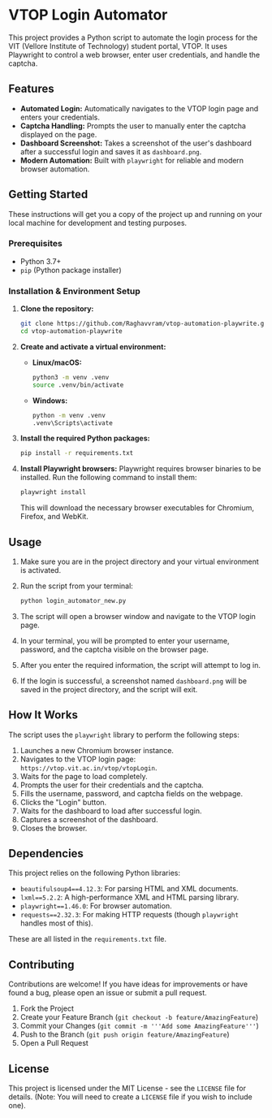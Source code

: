 # VTOP Login Automator

This project provides a Python script to automate the login process for the VIT (Vellore Institute of Technology) student portal, VTOP. It uses Playwright to control a web browser, enter user credentials, and handle the captcha.

## Features

-   **Automated Login:** Automatically navigates to the VTOP login page and enters your credentials.
-   **Captcha Handling:** Prompts the user to manually enter the captcha displayed on the page.
-   **Dashboard Screenshot:** Takes a screenshot of the user's dashboard after a successful login and saves it as `dashboard.png`.
-   **Modern Automation:** Built with `playwright` for reliable and modern browser automation.

## Getting Started

These instructions will get you a copy of the project up and running on your local machine for development and testing purposes.

### Prerequisites

-   Python 3.7+
-   `pip` (Python package installer)

### Installation & Environment Setup

1.  **Clone the repository:**
    ```bash
    git clone https://github.com/Raghavvram/vtop-automation-playwrite.git
    cd vtop-automation-playwrite
    ```

2.  **Create and activate a virtual environment:**
    -   **Linux/macOS:**
        ```bash
        python3 -m venv .venv
        source .venv/bin/activate
        ```
    -   **Windows:**
        ```bash
        python -m venv .venv
        .venv\Scripts\activate
        ```

3.  **Install the required Python packages:**
    ```bash
    pip install -r requirements.txt
    ```

4.  **Install Playwright browsers:**
    Playwright requires browser binaries to be installed. Run the following command to install them:
    ```bash
    playwright install
    ```
    This will download the necessary browser executables for Chromium, Firefox, and WebKit.

## Usage

1.  Make sure you are in the project directory and your virtual environment is activated.

2.  Run the script from your terminal:
    ```bash
    python login_automator_new.py
    ```

3.  The script will open a browser window and navigate to the VTOP login page.

4.  In your terminal, you will be prompted to enter your username, password, and the captcha visible on the browser page.

5.  After you enter the required information, the script will attempt to log in.

6.  If the login is successful, a screenshot named `dashboard.png` will be saved in the project directory, and the script will exit.

## How It Works

The script uses the `playwright` library to perform the following steps:
1.  Launches a new Chromium browser instance.
2.  Navigates to the VTOP login page: `https://vtop.vit.ac.in/vtop/vtopLogin`.
3.  Waits for the page to load completely.
4.  Prompts the user for their credentials and the captcha.
5.  Fills the username, password, and captcha fields on the webpage.
6.  Clicks the "Login" button.
7.  Waits for the dashboard to load after successful login.
8.  Captures a screenshot of the dashboard.
9.  Closes the browser.

## Dependencies

This project relies on the following Python libraries:

-   `beautifulsoup4==4.12.3`: For parsing HTML and XML documents.
-   `lxml==5.2.2`: A high-performance XML and HTML parsing library.
-   `playwright==1.46.0`: For browser automation.
-   `requests==2.32.3`: For making HTTP requests (though `playwright` handles most of this).

These are all listed in the `requirements.txt` file.

## Contributing

Contributions are welcome! If you have ideas for improvements or have found a bug, please open an issue or submit a pull request.

1.  Fork the Project
2.  Create your Feature Branch (`git checkout -b feature/AmazingFeature`)
3.  Commit your Changes (`git commit -m '''Add some AmazingFeature'''`)
4.  Push to the Branch (`git push origin feature/AmazingFeature`)
5.  Open a Pull Request

## License

This project is licensed under the MIT License - see the `LICENSE` file for details. (Note: You will need to create a `LICENSE` file if you wish to include one).
